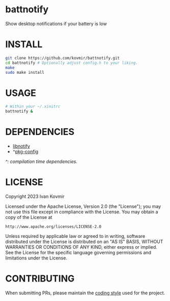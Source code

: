 # battnotify

Show desktop notifications if your battery is low

# INSTALL

```bash
git clone https://github.com/kovmir/battnotify.git
cd battnotify # Optionally adjust config.h to your liking.
make
sudo make install
```

# USAGE

```bash
# Within your ~/.xinitrc
battnotify &
```
# DEPENDENCIES

* [libnotify](https://gitlab.gnome.org/GNOME/libnotify)
* ^[pkg-config](https://gitlab.freedesktop.org/pkg-config/pkg-config)

*^: compilation time dependencies.*

# LICENSE

Copyright 2023 Ivan Kovmir

Licensed under the Apache License, Version 2.0 (the "License");
you may not use this file except in compliance with the License.
You may obtain a copy of the License at

    http://www.apache.org/licenses/LICENSE-2.0

Unless required by applicable law or agreed to in writing, software
distributed under the License is distributed on an "AS IS" BASIS,
WITHOUT WARRANTIES OR CONDITIONS OF ANY KIND, either express or implied.
See the License for the specific language governing permissions and
limitations under the License.

# CONTRIBUTING

When submitting PRs, please maintain the
[coding style](https://suckless.org/coding_style/) used for the project.
